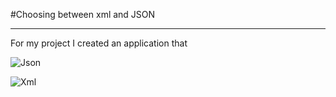 #Choosing between xml and JSON
<hr/>

For my project I created an application that 

![Json](http://www.tridiondeveloper.com/wp-content/uploads/2013/09/logo-json.png)

![Xml](http://icons.iconarchive.com/icons/custom-icon-design/pretty-office-7/256/Xml-tool-icon.png)

